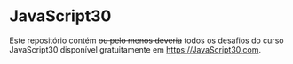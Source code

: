 # JavaScript30
Este repositório contém ~~ou pelo menos deveria~~ todos os desafios do curso JavaScript30 disponível gratuitamente em https://JavaScript30.com.
